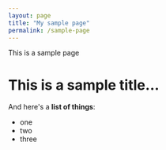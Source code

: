```yaml
---
layout: page
title: "My sample page"
permalink: /sample-page
---
```


This is a sample page

# This is a sample title...

And here's a **list of things**:

* one
* two
* three